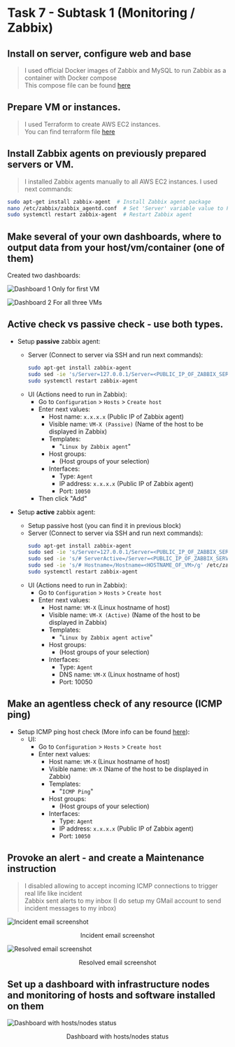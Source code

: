 # Task 7 - Subtask 1 (Monitoring / Zabbix)

## Install on server, configure web and base

> I used official Docker images of Zabbix and MySQL to run Zabbix as a container with Docker compose \
This compose file can be found [here](https://github.com/zabbix/zabbix-docker)



## Prepare VM or instances.

> I used Terraform to create AWS EC2 instances. \
You can find terraform file [here](./terraform)


## Install Zabbix agents on previously prepared servers or VM.

> I installed Zabbix agents manually to all AWS EC2 instances.
I used next commands:
``` bash
sudo apt-get install zabbix-agent  # Install Zabbix agent package
nano /etc/zabbix/zabbix_agentd.conf  # Set 'Server' variable value to Public IP of Zabbix server (without port)
sudo systemctl restart zabbix-agent  # Restart Zabbix agent
```



## Make several of your own dashboards, where to output data from your host/vm/container (one of them)

Created two dashboards:

![Dashboard 1](./.assets/Task-7-Subtask-1.3-1.png)
Only for first VM


![Dashboard 2](./.assets/Task-7-Subtask-1.3-2.png)
For all three VMs



## Active check vs passive check - use both types.


- Setup **passive** zabbix agent:
  - Server (Connect to server via SSH and run next commands):
    ``` bash
    sudo apt-get install zabbix-agent
    sudo sed -ie 's/Server=127.0.0.1/Server=<PUBLIC_IP_OF_ZABBIX_SERVER>/g' /etc/zabbix/zabbix_agentd.conf
    sudo systemctl restart zabbix-agent
    ```
  - UI (Actions need to run in Zabbix):
    - Go to `Configuration` > `Hosts` > `Create host`
    - Enter next values:
        - Host name: `x.x.x.x` (Public IP of Zabbix agent)
        - Visible name: `VM-X (Passive)` (Name of the host to be displayed in Zabbix)
        - Templates:
          - "`Linux by Zabbix agent`"
        - Host groups:
          - (Host groups of your selection)
        - Interfaces:
          - Type: `Agent`
          - IP address: `x.x.x.x` (Public IP of Zabbix agent)
          - Port: `10050`
    - Then click "Add"


- Setup **active** zabbix agent:
  - Setup passive host (you can find it in previous block)
  - Server (Connect to server via SSH and run next commands):
    ``` bash
    sudo apt-get install zabbix-agent
    sudo sed -ie 's/Server=127.0.0.1/Server=<PUBLIC_IP_OF_ZABBIX_SERVER>/g' /etc/zabbix/zabbix_agentd.conf
    sudo sed -ie 's/# ServerActive=/Server=<PUBLIC_IP_OF_ZABBIX_SERVER>/g' /etc/zabbix/zabbix_agentd.conf
    sudo sed -ie 's/# Hostname=/Hostname=<HOSTNAME_OF_VM>/g' /etc/zabbix/zabbix_agentd.conf
    sudo systemctl restart zabbix-agent
    ```
  - UI (Actions need to run in Zabbix):
    - Go to `Configuration` > `Hosts` > `Create host`
    - Enter next values:
        - Host name: `VM-X` (Linux hostname of host)
        - Visible name: `VM-X (Active)` (Name of the host to be displayed in Zabbix)
        - Templates:
          - "`Linux by Zabbix agent active`"
        - Host groups:
          - (Host groups of your selection)
        - Interfaces:
          - Type: `Agent`
          - DNS name: `VM-X` (Linux hostname of host)
          - Port: 10050



## Make an agentless check of any resource (ICMP ping)

- Setup ICMP ping host check (More info can be found [here](http://woshub.com/zabbix-simple-icmp-ping-checks/)):
  - UI:
    - Go to `Configuration` > `Hosts` > `Create host`
    - Enter next values:
        - Host name: `VM-X` (Linux hostname of host)
        - Visible name: `VM-X` (Name of the host to be displayed in Zabbix)
        - Templates:
          - "`ICMP Ping`"
        - Host groups:
          - (Host groups of your selection)
        - Interfaces:
          - Type: `Agent`
          - IP address: `x.x.x.x` (Public IP of Zabbix agent)
          - Port: `10050`


## Provoke an alert - and create a Maintenance instruction

> I disabled allowing to accept incoming ICMP connections to trigger real life like incident \
Zabbix sent alerts to my inbox (I do setup my GMail account to send incident messages to my inbox)

![Incident email screenshot](./.assets/Task-7-Subtask-1.6-Problem.png)
<p align="center">
    Incident email screenshot
</p>


![Resolved email screenshot](./.assets/Task-7-Subtask-1.6-Solution.png)
<p align="center">
    Resolved email screenshot
</p>



## Set up a dashboard with infrastructure nodes and monitoring of hosts and software installed on them

![Dashboard with hosts/nodes status](./.assets/Task-7-Subtask-1.7-Solution.png)
<p align="center">
    Dashboard with hosts/nodes status
</p>
